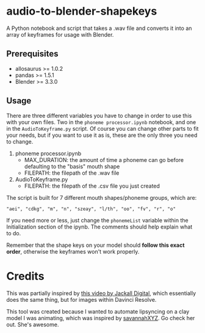 # audio-to-blender-shapekeys
A Python notebook and script that takes a .wav file and converts it into an array of keyframes for usage with Blender.

## Prerequisites
- allosaurus >= 1.0.2
- pandas >= 1.5.1
- Blender >= 3.3.0

## Usage
There are three different variables you have to change in order to use this with your own files. Two in the `phoneme processor.ipynb` notebook, and one in the `AudioToKeyframe.py` script. Of course you can change other parts to fit your needs, but if you want to use it as is, these are the only three you need to change.
1. phoneme processor.ipynb
   - MAX_DURATION: the amount of time a phoneme can go before defaulting to the "basis" mouth shape
   - FILEPATH: the filepath of the .wav file
2. AudioToKeyframe.py
   - FILEPATH: the filepath of the .csv file you just created
   
The script is built for 7 different mouth shapes/phoneme groups, which are:

`"aei", "cdkg", "m", "n", "szeay", "l/th", "oo", "fv", "r", "o"`

If you need more or less, just change the `phonemeList` variable within the Initialization section of the ipynb. The comments should help explain what to do.

Remember that the shape keys on your model should **follow this exact order**, otherwise the keyframes won't work properly.

# Credits
This was partially inspired by [this video by Jackall Digital](https://www.youtube.com/watch?v=Kuw9xoS5wxw&list=PLg4tPAeoYVcUnzH8xHBfFhrtiy2rvjxaH&index=2), which essentially does the same thing, but for images within Davinci Resolve. 

This tool was created because I wanted to automate lipsyncing on a clay model I was animating, which was inspired by [savannahXYZ](https://www.youtube.com/c/savannahXYZ). Go check her out. She's awesome.
